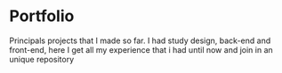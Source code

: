 # Portfolio
Principals projects that I made so far. I had study design, back-end and front-end, here I get all my experience that i had until now and join in an unique repository
